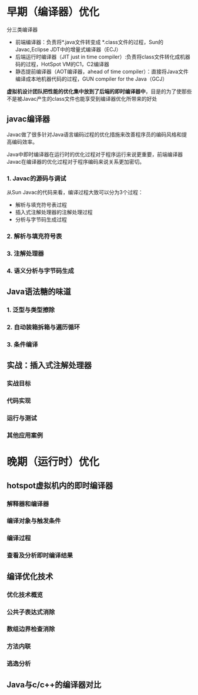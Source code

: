 # 早期（编译器）优化

分三类编译器

- 前端编译器：负责将*.java文件转变成 *.class文件的过程，Sun的Javac,Eclipse JDT中的增量式编译器（ECJ）
- 后端运行时编译器（JIT just in time compiler）:负责将class文件转化成机器码的过程，HotSpot VM的C1，C2编译器
- 静态提前编译器（AOT编译器，ahead of time compiler）：直接将Java文件编译成本地机器代码的过程，GUN compiler for the Java（GCJ）

**虚拟机设计团队把性能的优化集中放到了后端的即时编译器中**，目是的为了使那些不是被Javac产生的class文件也能享受到编译器优化所带来的好处

## javac编译器

Javac做了很多针对Java语言编码过程的优化措施来改善程序员的编码风格和提高编码效率。

Java中即时编译器在运行时的优化过程对于程序运行来说更重要，前端编译器Javac在编译器的优化过程对于程序编码来说关系更加密切。

### 1. Javac的源码与调试

从Sun Javac的代码来看，编译过程大致可以分为3个过程：

- 解析与填充符号表过程
- 插入式注解处理器的注解处理过程
- 分析与字节码生成过程

### 2. 解析与填充符号表

### 3. 注解处理器

### 4. 语义分析与字节码生成

## Java语法糖的味道

### 1. 泛型与类型擦除

### 2. 自动装箱拆箱与遍历循环

### 3. 条件编译

## 实战：插入式注解处理器

### 实战目标

### 代码实现

### 运行与测试

### 其他应用案例

# 晚期（运行时）优化

## hotspot虚拟机内的即时编译器

### 解释器和编译器

### 编译对象与触发条件

### 编译过程

### 查看及分析即时编译结果

## 编译优化技术

### 优化技术概览

### 公共子表达式消除

### 数组边界检查消除

### 方法内联

### 逃逸分析

## Java与c/c++的编译器对比